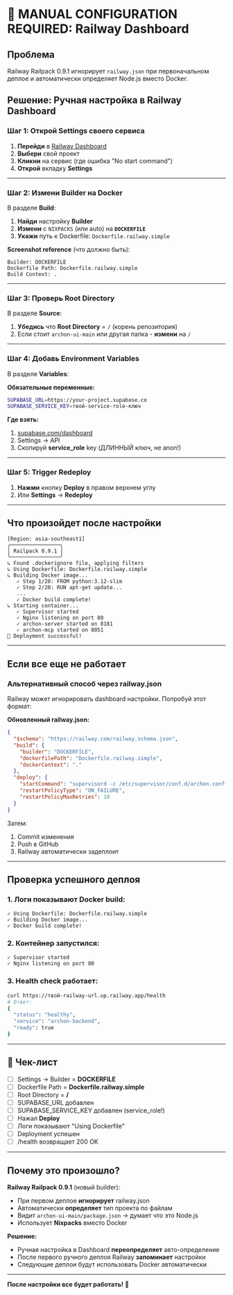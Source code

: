 # 🚨 MANUAL CONFIGURATION REQUIRED: Railway Dashboard

## Проблема

Railway Railpack 0.9.1 игнорирует `railway.json` при первоначальном деплое и автоматически определяет Node.js вместо Docker.

## Решение: Ручная настройка в Railway Dashboard

### Шаг 1: Открой Settings своего сервиса

1. **Перейди** в [Railway Dashboard](https://railway.app)
2. **Выбери** свой проект
3. **Кликни** на сервис (где ошибка "No start command")
4. **Открой** вкладку **Settings**

---

### Шаг 2: Измени Builder на Docker

В разделе **Build**:

1. **Найди** настройку **Builder**
2. **Измени** с `NIXPACKS` (или auto) на **`DOCKERFILE`**
3. **Укажи** путь к Dockerfile: `Dockerfile.railway.simple`

**Screenshot reference** (что должно быть):
```
Builder: DOCKERFILE
Dockerfile Path: Dockerfile.railway.simple
Build Context: .
```

---

### Шаг 3: Проверь Root Directory

В разделе **Source**:

1. **Убедись** что **Root Directory** = `/` (корень репозитория)
2. Если стоит `archon-ui-main` или другая папка - **измени** на `/`

---

### Шаг 4: Добавь Environment Variables

В разделе **Variables**:

**Обязательные переменные:**
```bash
SUPABASE_URL=https://your-project.supabase.co
SUPABASE_SERVICE_KEY=твой-service-role-ключ
```

**Где взять:**
1. [supabase.com/dashboard](https://supabase.com/dashboard)
2. Settings → API
3. Скопируй **service_role** key (ДЛИННЫЙ ключ, не anon!)

---

### Шаг 5: Trigger Redeploy

1. **Нажми** кнопку **Deploy** в правом верхнем углу
2. Или **Settings** → **Redeploy**

---

## Что произойдет после настройки

```
[Region: asia-southeast1]
╭────────────────╮
│ Railpack 0.9.1 │
╰────────────────╯
↳ Found .dockerignore file, applying filters
↳ Using Dockerfile: Dockerfile.railway.simple
↳ Building Docker image...
   ✓ Step 1/20: FROM python:3.12-slim
   ✓ Step 2/20: RUN apt-get update...
   ...
   ✓ Docker build complete!
↳ Starting container...
   ✓ Supervisor started
   ✓ Nginx listening on port 80
   ✓ archon-server started on 8181
   ✓ archon-mcp started on 8051
🎉 Deployment successful!
```

---

## Если все еще не работает

### Альтернативный способ через railway.json

Railway может игнорировать dashboard настройки. Попробуй этот формат:

**Обновленный railway.json:**
```json
{
  "$schema": "https://railway.com/railway.schema.json",
  "build": {
    "builder": "DOCKERFILE",
    "dockerfilePath": "Dockerfile.railway.simple",
    "dockerContext": "."
  },
  "deploy": {
    "startCommand": "supervisord -c /etc/supervisor/conf.d/archon.conf",
    "restartPolicyType": "ON_FAILURE",
    "restartPolicyMaxRetries": 10
  }
}
```

Затем:
1. Commit изменения
2. Push в GitHub
3. Railway автоматически задеплоит

---

## Проверка успешного деплоя

### 1. Логи показывают Docker build:
```
✓ Using Dockerfile: Dockerfile.railway.simple
✓ Building Docker image...
✓ Docker build complete!
```

### 2. Контейнер запустился:
```
✓ Supervisor started
✓ Nginx listening on port 80
```

### 3. Health check работает:
```bash
curl https://твой-railway-url.up.railway.app/health
# Ответ:
{
  "status": "healthy",
  "service": "archon-backend",
  "ready": true
}
```

---

## 🎯 Чек-лист

- [ ] Settings → Builder = **DOCKERFILE**
- [ ] Dockerfile Path = **Dockerfile.railway.simple**
- [ ] Root Directory = **/**
- [ ] SUPABASE_URL добавлен
- [ ] SUPABASE_SERVICE_KEY добавлен (service_role!)
- [ ] Нажал **Deploy**
- [ ] Логи показывают "Using Dockerfile"
- [ ] Deployment успешен
- [ ] /health возвращает 200 OK

---

## Почему это произошло?

**Railway Railpack 0.9.1** (новый builder):
- При первом деплое **игнорирует** railway.json
- Автоматически **определяет** тип проекта по файлам
- Видит `archon-ui-main/package.json` → думает что это Node.js
- Использует **Nixpacks** вместо Docker

**Решение:**
- Ручная настройка в Dashboard **переопределяет** авто-определение
- После первого ручного деплоя Railway **запоминает** настройки
- Следующие деплои будут использовать Docker автоматически

---

**После настройки все будет работать!** 🚀
